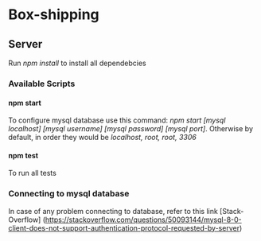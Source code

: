 # Box-shipping
## Server
Run _npm install_ to install all dependebcies 
### Available Scripts
#### npm start
To configure mysql database use this command: _npm start [mysql localhost] [mysql username] [mysql password] [mysql port]_. Otherwise by default, in order they would be _localhost, root, root, 3306_
#### npm test
To run all tests
### Connecting to mysql database
In case of any problem connecting to database, refer to this link [Stack-Overflow] (https://stackoverflow.com/questions/50093144/mysql-8-0-client-does-not-support-authentication-protocol-requested-by-server)


 
